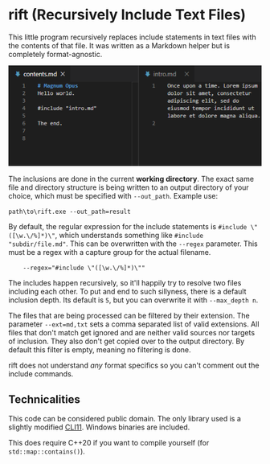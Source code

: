 # rift (Recursively Include Text Files)
This little program recursively replaces include statements in text files with the contents of that file. It was written as a Markdown helper but is completely format-agnostic.

![](animation.gif)

The inclusions are done in the current **working directory**. The exact same file and directory structure is being written to an output directory of your choice, which must be specified with `--out_path`. Example use:

```
path\to\rift.exe --out_path=result
```

By default, the regular expression for the include statements is `#include \"([\w.\/%]*)\"`, which understands something like `#include "subdir/file.md"`. This can be overwritten with the `--regex` parameter. This must be a regex with a capture group for the actual filename.

```
    --regex="#include \"([\w.\/%]*)\""
```

The includes happen recursively, so it'll happily try to resolve two files including each other. To put and end to such sillyness, there is a default inclusion depth. Its default is `5`, but you can overwrite it with `--max_depth n`.

The files that are being processed can be filtered by their extension. The parameter `--ext=md,txt` sets a comma separated list of valid extensions. All files that don't match get ignored and are neither valid sources nor targets of inclusion. They also don't get copied over to the output directory. By default this filter is empty, meaning no filtering is done.

rift does not understand *any* format specifics so you can't comment out the include commands.


## Technicalities
This code can be considered public domain. The only library used is a slightly modified [CLI11](https://github.com/CLIUtils/CLI11). Windows binaries are included.

This does require C++20 if you want to compile yourself (for `std::map::contains()`).
